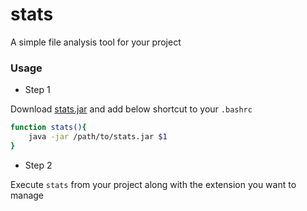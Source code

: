 # stats
A simple file analysis tool for your project

### Usage

- Step 1

Download [stats.jar](stats.jar) and add below shortcut to your `.bashrc`

```sh
function stats(){
    java -jar /path/to/stats.jar $1
}
```

- Step 2

Execute `stats` from your project along with the extension you want to manage

```sh

```

